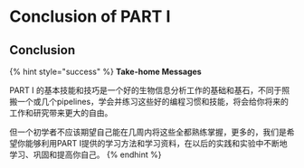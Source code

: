 # Conclusion of PART I

## Conclusion

{% hint style="success" %}
**Take-home Messages**

PART I 的基本技能和技巧是一个好的生物信息分析工作的基础和基石，不同于照搬一个或几个pipelines，学会并练习这些好的编程习惯和技能，将会给你将来的工作和研究带来更大的自由。

但一个初学者不应该期望自己能在几周内将这些全都熟练掌握，更多的，我们是希望你能够利用PART I提供的学习方法和学习资料，在以后的实践和实验中不断地学习、巩固和提高你自己。
{% endhint %}


